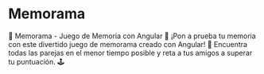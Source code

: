 # Memorama
🔮 Memorama - Juego de Memoria con Angular 🔮  ¡Pon a prueba tu memoria con este divertido juego de memorama creado con Angular! 🚀 Encuentra todas las parejas en el menor tiempo posible y reta a tus amigos a superar tu puntuación. 🕹️
